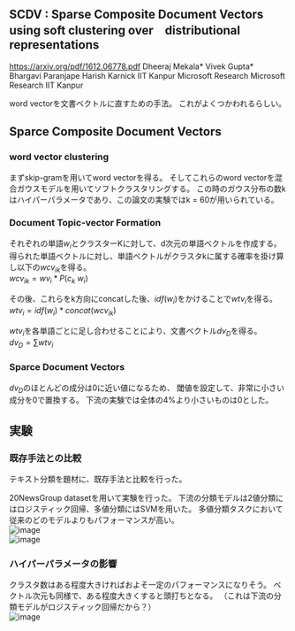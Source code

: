 ## SCDV : Sparse Composite Document Vectors using soft clustering over　distributional representations
https://arxiv.org/pdf/1612.06778.pdf
Dheeraj Mekala* Vivek Gupta* Bhargavi Paranjape Harish Karnick
IIT Kanpur Microsoft Research Microsoft Research IIT Kanpur

word vectorを文書ベクトルに直すための手法。
これがよくつかわれるらしい。

## Sparce Composite Document Vectors
### word vector clustering
まずskip-gramを用いてword vectorを得る。
そしてこれらのword vectorを混合ガウスモデルを用いてソフトクラスタリングする。
この時のガウス分布の数kはハイパーパラメータであり、この論文の実験ではk = 60が用いられている。

### Document Topic-vector Formation
それぞれの単語$w_{i}$とクラスターKに対して、d次元の単語ベクトルを作成する。
得られた単語ベクトルに対し、単語ベクトルがクラスタkに属する確率を掛け算し以下の$wcv_{ik}$を得る。  
$wcv_{ik} = wv_{i} * P(c_{k}\ w_{i})$

その後、これらをk方向にconcatした後、$idf(w_i)$をかけることで$wtv_{i}$を得る。  
$wtv_{i} = idf(w_{i}) * concat(wcv_{ik})$

$wtv_{i}$を各単語ごとに足し合わせることにより、文書ベクトル$dv_{D}$を得る。  
$dv_{D} = \sum wtv_{i}$

### Sparce Document Vectors
$dv_{D}$のほとんどの成分は0に近い値になるため、
閾値を設定して、非常に小さい成分を0で置換する。
下流の実験では全体の4%より小さいものは0とした。

## 実験
### 既存手法との比較
テキスト分類を題材に、既存手法と比較を行った。

20NewsGroup datasetを用いて実験を行った。 
下流の分類モデルは2値分類にはロジスティック回帰、多値分類にはSVMを用いた。
多値分類タスクにおいて従来のどのモデルよりもパフォーマンスが高い。  
![image](https://user-images.githubusercontent.com/54636129/173178402-fd9d8f6a-9c13-48b4-ba19-5812a55c9592.png)  
![image](https://user-images.githubusercontent.com/54636129/173178439-bf06c46b-7d3f-4392-a420-32963b97c2ab.png)

### ハイパーパラメータの影響
クラスタ数はある程度大きければおよそ一定のパフォーマンスになりそう。
ベクトル次元も同様で、ある程度大きくすると頭打ちとなる。
（これは下流の分類モデルがロジスティック回帰だから？）  
![image](https://user-images.githubusercontent.com/54636129/173178483-0bbf0ec5-7b40-4c03-a47f-5dad486396a4.png)






